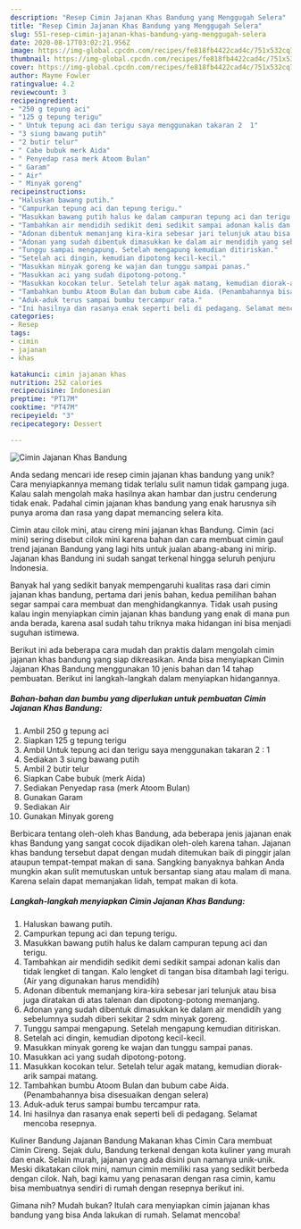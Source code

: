 ```yaml
---
description: "Resep Cimin Jajanan Khas Bandung yang Menggugah Selera"
title: "Resep Cimin Jajanan Khas Bandung yang Menggugah Selera"
slug: 551-resep-cimin-jajanan-khas-bandung-yang-menggugah-selera
date: 2020-08-17T03:02:21.956Z
image: https://img-global.cpcdn.com/recipes/fe818fb4422cad4c/751x532cq70/cimin-jajanan-khas-bandung-foto-resep-utama.jpg
thumbnail: https://img-global.cpcdn.com/recipes/fe818fb4422cad4c/751x532cq70/cimin-jajanan-khas-bandung-foto-resep-utama.jpg
cover: https://img-global.cpcdn.com/recipes/fe818fb4422cad4c/751x532cq70/cimin-jajanan-khas-bandung-foto-resep-utama.jpg
author: Mayme Fowler
ratingvalue: 4.2
reviewcount: 3
recipeingredient:
- "250 g tepung aci"
- "125 g tepung terigu"
- " Untuk tepung aci dan terigu saya menggunakan takaran 2  1"
- "3 siung bawang putih"
- "2 butir telur"
- " Cabe bubuk merk Aida"
- " Penyedap rasa merk Atoom Bulan"
- " Garam"
- " Air"
- " Minyak goreng"
recipeinstructions:
- "Haluskan bawang putih."
- "Campurkan tepung aci dan tepung terigu."
- "Masukkan bawang putih halus ke dalam campuran tepung aci dan terigu."
- "Tambahkan air mendidih sedikit demi sedikit sampai adonan kalis dan tidak lengket di tangan. Kalo lengket di tangan bisa ditambah lagi terigu. (Air yang digunakan harus mendidih)"
- "Adonan dibentuk memanjang kira-kira sebesar jari telunjuk atau bisa juga diratakan di atas talenan dan dipotong-potong memanjang."
- "Adonan yang sudah dibentuk dimasukkan ke dalam air mendidih yang sebelumnya sudah diberi sekitar 2 sdm minyak goreng."
- "Tunggu sampai mengapung. Setelah mengapung kemudian ditiriskan."
- "Setelah aci dingin, kemudian dipotong kecil-kecil."
- "Masukkan minyak goreng ke wajan dan tunggu sampai panas."
- "Masukkan aci yang sudah dipotong-potong."
- "Masukkan kocokan telur. Setelah telur agak matang, kemudian diorak-arik sampai matang."
- "Tambahkan bumbu Atoom Bulan dan bubum cabe Aida. (Penambahannya bisa disesuaikan dengan selera)"
- "Aduk-aduk terus sampai bumbu tercampur rata."
- "Ini hasilnya dan rasanya enak seperti beli di pedagang. Selamat mencoba resepnya."
categories:
- Resep
tags:
- cimin
- jajanan
- khas

katakunci: cimin jajanan khas 
nutrition: 252 calories
recipecuisine: Indonesian
preptime: "PT17M"
cooktime: "PT47M"
recipeyield: "3"
recipecategory: Dessert

---
```



![Cimin Jajanan Khas Bandung](https://img-global.cpcdn.com/recipes/fe818fb4422cad4c/751x532cq70/cimin-jajanan-khas-bandung-foto-resep-utama.jpg)

Anda sedang mencari ide resep cimin jajanan khas bandung yang unik? Cara menyiapkannya memang tidak terlalu sulit namun tidak gampang juga. Kalau salah mengolah maka hasilnya akan hambar dan justru cenderung tidak enak. Padahal cimin jajanan khas bandung yang enak harusnya sih punya aroma dan rasa yang dapat memancing selera kita.

Cimin atau cilok mini, atau cireng mini jajanan khas Bandung. Cimin (aci mini) sering disebut cilok mini karena bahan dan cara membuat cimin gaul trend jajanan Bandung yang lagi hits untuk jualan abang-abang ini mirip. Jajanan khas Bandung ini sudah sangat terkenal hingga seluruh penjuru Indonesia.

Banyak hal yang sedikit banyak mempengaruhi kualitas rasa dari cimin jajanan khas bandung, pertama dari jenis bahan, kedua pemilihan bahan segar sampai cara membuat dan menghidangkannya. Tidak usah pusing kalau ingin menyiapkan cimin jajanan khas bandung yang enak di mana pun anda berada, karena asal sudah tahu triknya maka hidangan ini bisa menjadi suguhan istimewa.


Berikut ini ada beberapa cara mudah dan praktis dalam mengolah cimin jajanan khas bandung yang siap dikreasikan. Anda bisa menyiapkan Cimin Jajanan Khas Bandung menggunakan 10 jenis bahan dan 14 tahap pembuatan. Berikut ini langkah-langkah dalam menyiapkan hidangannya.

<!--inarticleads1-->

##### Bahan-bahan dan bumbu yang diperlukan untuk pembuatan Cimin Jajanan Khas Bandung:

1. Ambil 250 g tepung aci
1. Siapkan 125 g tepung terigu
1. Ambil  Untuk tepung aci dan terigu saya menggunakan takaran 2 : 1
1. Sediakan 3 siung bawang putih
1. Ambil 2 butir telur
1. Siapkan  Cabe bubuk (merk Aida)
1. Sediakan  Penyedap rasa (merk Atoom Bulan)
1. Gunakan  Garam
1. Sediakan  Air
1. Gunakan  Minyak goreng


Berbicara tentang oleh-oleh khas Bandung, ada beberapa jenis jajanan enak khas Bandung yang sangat cocok dijadikan oleh-oleh karena tahan. Jajanan khas bandung tersebut dapat dengan mudah ditemukan baik di pinggir jalan ataupun tempat-tempat makan di sana. Sangking banyaknya bahkan Anda mungkin akan sulit memutuskan untuk bersantap siang atau malam di mana. Karena selain dapat memanjakan lidah, tempat makan di kota. 

<!--inarticleads2-->

##### Langkah-langkah menyiapkan Cimin Jajanan Khas Bandung:

1. Haluskan bawang putih.
1. Campurkan tepung aci dan tepung terigu.
1. Masukkan bawang putih halus ke dalam campuran tepung aci dan terigu.
1. Tambahkan air mendidih sedikit demi sedikit sampai adonan kalis dan tidak lengket di tangan. Kalo lengket di tangan bisa ditambah lagi terigu. (Air yang digunakan harus mendidih)
1. Adonan dibentuk memanjang kira-kira sebesar jari telunjuk atau bisa juga diratakan di atas talenan dan dipotong-potong memanjang.
1. Adonan yang sudah dibentuk dimasukkan ke dalam air mendidih yang sebelumnya sudah diberi sekitar 2 sdm minyak goreng.
1. Tunggu sampai mengapung. Setelah mengapung kemudian ditiriskan.
1. Setelah aci dingin, kemudian dipotong kecil-kecil.
1. Masukkan minyak goreng ke wajan dan tunggu sampai panas.
1. Masukkan aci yang sudah dipotong-potong.
1. Masukkan kocokan telur. Setelah telur agak matang, kemudian diorak-arik sampai matang.
1. Tambahkan bumbu Atoom Bulan dan bubum cabe Aida. (Penambahannya bisa disesuaikan dengan selera)
1. Aduk-aduk terus sampai bumbu tercampur rata.
1. Ini hasilnya dan rasanya enak seperti beli di pedagang. Selamat mencoba resepnya.


Kuliner Bandung Jajanan Bandung Makanan khas Cimin Cara membuat Cimin Cireng. Sejak dulu, Bandung terkenal dengan kota kuliner yang murah dan enak. Selain murah, jajanan yang ada disini pun namanya unik-unik. Meski dikatakan cilok mini, namun cimin memiliki rasa yang sedikit berbeda dengan cilok. Nah, bagi kamu yang penasaran dengan rasa cimin, kamu bisa membuatnya sendiri di rumah dengan resepnya berikut ini. 

Gimana nih? Mudah bukan? Itulah cara menyiapkan cimin jajanan khas bandung yang bisa Anda lakukan di rumah. Selamat mencoba!

